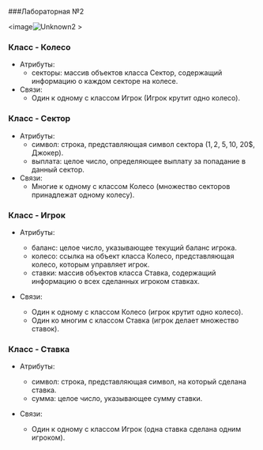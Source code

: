 ###Лабораторная №2



<image![Unknown2](https://github.com/LizardTekuteva/fortune/assets/164531160/803d623c-d35b-4620-935e-7cb006fc3bd7) >


### Класс - Колесо

-   Атрибуты:
    -   секторы: массив объектов класса Сектор, содержащий информацию о каждом секторе на колесе.
-   Связи:
    -   Один к одному с классом Игрок (Игрок крутит одно колесо).

### Класс - Сектор

-   Атрибуты:
    -   символ: строка, представляющая символ сектора (1$, 2$, 5$, 10$, 20$, Джокер).
    -   выплата: целое число, определяющее выплату за попадание в данный сектор.
-   Связи:
    -   Многие к одному с классом Колесо (множество секторов принадлежат одному колесу).

### Класс - Игрок

-   Атрибуты:

    -   баланс: целое число, указывающее текущий баланс игрока.
    -   колесо: ссылка на объект класса Колесо, представляющая колесо, которым управляет игрок.
    -   ставки: массив объектов класса Ставка, содержащий информацию о всех сделанных игроком ставках.
-   Связи:

    -   Один к одному с классом Колесо (игрок крутит одно колесо).
    -   Один ко многим с классом Ставка (игрок делает множество ставок).

### Класс - Ставка

-   Атрибуты:

    -   символ: строка, представляющая символ, на который сделана ставка.
    -   сумма: целое число, указывающее сумму ставки.
-   Связи:

    -   Один к одному с классом Игрок (одна ставка сделана одним игроком).
